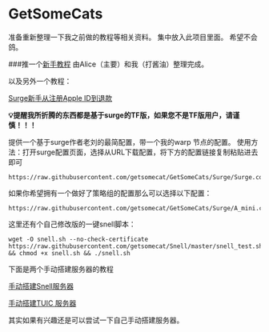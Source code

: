 # GetSomeCats
准备重新整理一下我之前做的教程等相关资料。
集中放入此项目里面。
希望不会鸽。

###推一个[新手教程](https://book.surge.ga/surge-ios) 由Alice（主要）和我（打酱油）整理完成。


以及另外一个教程：

[Surge新手从注册Apple ID到退款](/Surge新手从注册Apple%20ID到退款.md)

**💡提醒我所折腾的东西都是基于surge的TF版，如果您不是TF版用户，请谨慎！！！**



提供一个基于surge作者老刘的最简配置，带一个我的warp 节点的配置。
使用方法：打开surge配置页面，选择从URL下载配置，将下方的配置链接复制粘贴进去即可


```
https://raw.githubusercontent.com/getsomecat/GetSomeCats/Surge/Surge.conf

```

如果你希望拥有一个做好了策略组的配置那么可以选择以下配置：

```
https://raw.githubusercontent.com/getsomecat/GetSomeCats/Surge/A_mini.conf
```
这里还有个自己修改版的一键snell脚本：
```
wget -O snell.sh --no-check-certificate https://raw.githubusercontent.com/getsomecat/Snell/master/snell_test.sh && chmod +x snell.sh && ./snell.sh 
```
下面是两个手动搭建服务器的教程

[手动搭建Snell服务器](/简单搭建Snell服务.md)

[手动搭建TUIC 服务器](/简单搭建TUIC服务.md)

其实如果有兴趣还是可以尝试一下自己手动搭建服务器。
